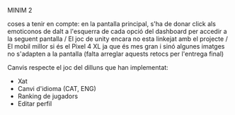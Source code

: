 
MINIM 2 

coses a tenir en compte: en la pantalla principal, s'ha de donar click als emoticonos de dalt a l'esquerra de cada opció del dashboard per accedir a la seguent pantalla / El joc de unity encara no esta linkejat amb el projecte / El mobil millor si és el Pixel 4 XL ja que és mes gran i sinó algunes imatges no s'adapten a la pantalla (falta arreglar aquests retocs per l'entrega final)

Canvis respecte el joc del dilluns que han implementat:
- Xat
- Canvi d'idioma (CAT, ENG)
- Ranking de jugadors
- Editar perfil

